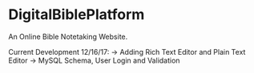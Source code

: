 # DigitalBiblePlatform

An Online Bible Notetaking Website.

Current Development 12/16/17:
  -> Adding Rich Text Editor and Plain Text Editor
  -> MySQL Schema, User Login and Validation
  

